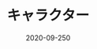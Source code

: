 ---
title: "キャラクター"
date: 2020-09-250
description: "個性、特徴、性格と見た目の関係などについて。"
type : "docs"
weight: 10
---